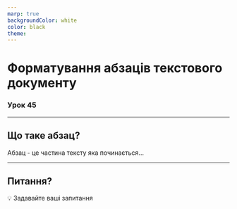 ```yaml
---
marp: true
backgroundColor: white
color: black
theme:
---
```


# Форматування абзаців текстового документу

### Урок 45

---

## Що таке абзац?
Абзац - це частина тексту яка починається...

---

## Питання?
💡 Задавайте ваші запитання
